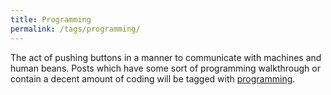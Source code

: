 ```yaml
---
title: Programming
permalink: /tags/programming/
---
```


The act of pushing buttons in a manner to communicate with machines and human beans. Posts which have some sort of programming walkthrough or contain a decent amount of coding will be tagged with [programming](/tags/programming).
